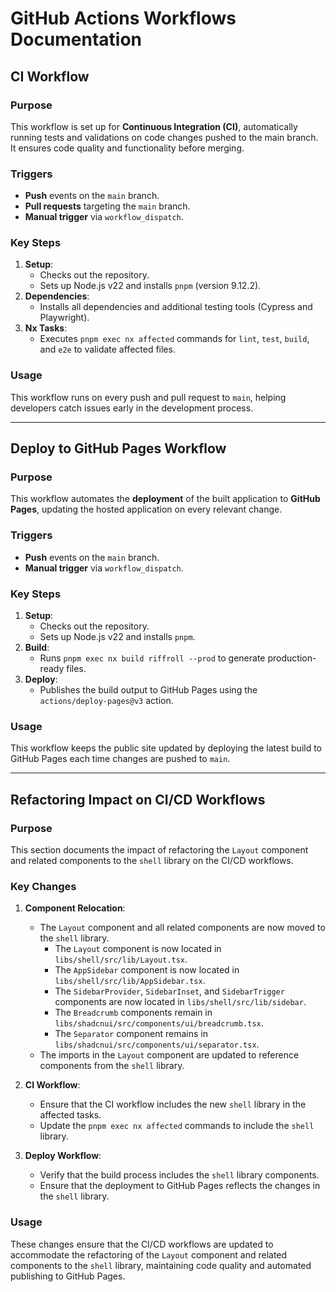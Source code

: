 # GitHub Actions Workflows Documentation

## CI Workflow

### Purpose

This workflow is set up for **Continuous Integration (CI)**, automatically running tests and validations on code changes pushed to the main branch. It ensures code quality and functionality before merging.

### Triggers

- **Push** events on the `main` branch.
- **Pull requests** targeting the `main` branch.
- **Manual trigger** via `workflow_dispatch`.

### Key Steps

1. **Setup**:
   - Checks out the repository.
   - Sets up Node.js v22 and installs `pnpm` (version 9.12.2).
2. **Dependencies**:
   - Installs all dependencies and additional testing tools (Cypress and Playwright).
3. **Nx Tasks**:
   - Executes `pnpm exec nx affected` commands for `lint`, `test`, `build`, and `e2e` to validate affected files.

### Usage

This workflow runs on every push and pull request to `main`, helping developers catch issues early in the development process.

---

## Deploy to GitHub Pages Workflow

### Purpose

This workflow automates the **deployment** of the built application to **GitHub Pages**, updating the hosted application on every relevant change.

### Triggers

- **Push** events on the `main` branch.
- **Manual trigger** via `workflow_dispatch`.

### Key Steps

1. **Setup**:
   - Checks out the repository.
   - Sets up Node.js v22 and installs `pnpm`.
2. **Build**:
   - Runs `pnpm exec nx build riffroll --prod` to generate production-ready files.
3. **Deploy**:
   - Publishes the build output to GitHub Pages using the `actions/deploy-pages@v3` action.

### Usage

This workflow keeps the public site updated by deploying the latest build to GitHub Pages each time changes are pushed to `main`.

---

## Refactoring Impact on CI/CD Workflows

### Purpose

This section documents the impact of refactoring the `Layout` component and related components to the `shell` library on the CI/CD workflows.

### Key Changes

1. **Component Relocation**:
   - The `Layout` component and all related components are now moved to the `shell` library.
     - The `Layout` component is now located in `libs/shell/src/lib/Layout.tsx`.
     - The `AppSidebar` component is now located in `libs/shell/src/lib/AppSidebar.tsx`.
     - The `SidebarProvider`, `SidebarInset`, and `SidebarTrigger` components are now located in `libs/shell/src/lib/sidebar`.
     - The `Breadcrumb` components remain in `libs/shadcnui/src/components/ui/breadcrumb.tsx`.
     - The `Separator` component remains in `libs/shadcnui/src/components/ui/separator.tsx`.
   - The imports in the `Layout` component are updated to reference components from the `shell` library.

2. **CI Workflow**:
   - Ensure that the CI workflow includes the new `shell` library in the affected tasks.
   - Update the `pnpm exec nx affected` commands to include the `shell` library.

3. **Deploy Workflow**:
   - Verify that the build process includes the `shell` library components.
   - Ensure that the deployment to GitHub Pages reflects the changes in the `shell` library.

### Usage

These changes ensure that the CI/CD workflows are updated to accommodate the refactoring of the `Layout` component and related components to the `shell` library, maintaining code quality and automated publishing to GitHub Pages.
